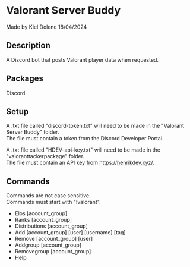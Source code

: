# Valorant Server Buddy
Made by Kiel Dolenc 18/04/2024

## Description
A Discord bot that posts Valorant player data when requested.

## Packages
Discord

## Setup
A .txt file called "discord-token.txt" will need to be made in the "Valorant Server Buddy" folder.\
The file must contain a token from the Discord Developer Portal.

A .txt file called "HDEV-api-key.txt" will need to be made in the "valoranttackerpackage" folder.\
The file must contain an API key from https://henrikdev.xyz/.

## Commands
Commands are not case sensitive.\
Commands must start with "!valorant".
- Elos [account_group]
- Ranks [account_group]
- Distributions [account_group]
- Add [account_group] [user] [username] [tag]
- Remove [account_group] [user]
- Addgroup [account_group]
- Removegroup [account_group]
- Help